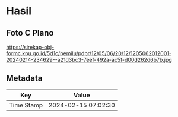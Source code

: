 # Hasil

## Foto C Plano

https://sirekap-obj-formc.kpu.go.id/5d1c/pemilu/pdpr/12/05/06/20/12/1205062012001-20240214-234629--a21d3bc3-7eef-492a-ac5f-d00d262d6b7b.jpg


## Metadata

| Key        | Value               |
| ---------- | ------------------- |
| Time Stamp | 2024-02-15 07:02:30 |



